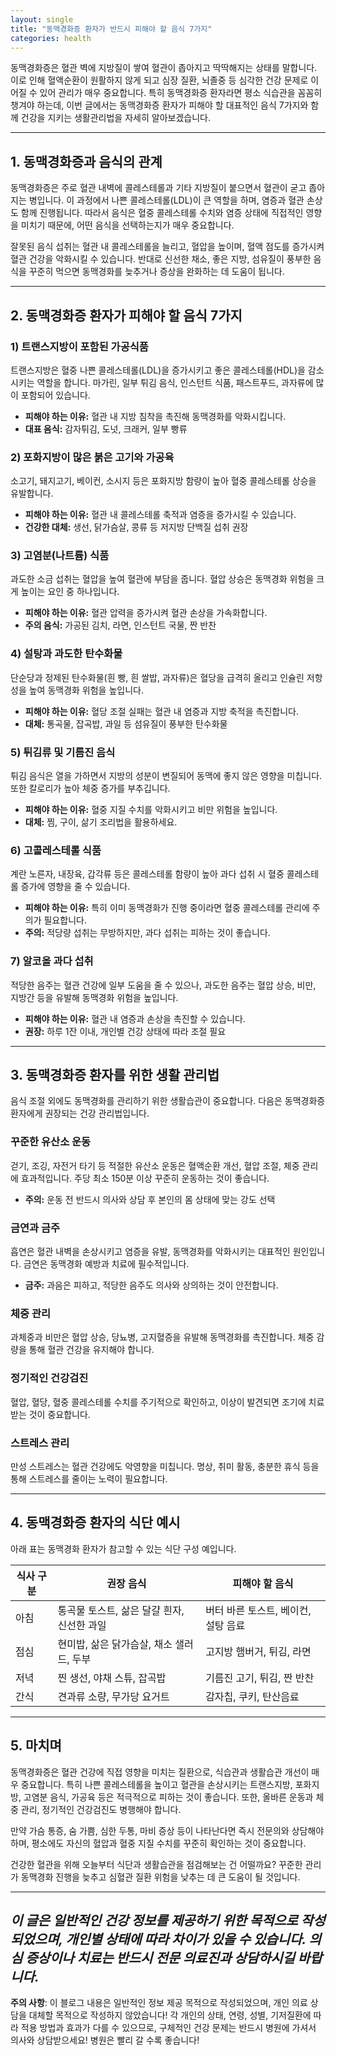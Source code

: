 ```yaml
---
layout: single
title: "동맥경화증 환자가 반드시 피해야 할 음식 7가지"
categories: health
---
```

동맥경화증은 혈관 벽에 지방질이 쌓여 혈관이 좁아지고 딱딱해지는 상태를 말합니다. 이로 인해 혈액순환이 원활하지 않게 되고 심장 질환, 뇌졸중 등 심각한 건강 문제로 이어질 수 있어 관리가 매우 중요합니다. 특히 동맥경화증 환자라면 평소 식습관을 꼼꼼히 챙겨야 하는데, 이번 글에서는 동맥경화증 환자가 피해야 할 대표적인 음식 7가지와 함께 건강을 지키는 생활관리법을 자세히 알아보겠습니다.

---

## 1. 동맥경화증과 음식의 관계

동맥경화증은 주로 혈관 내벽에 콜레스테롤과 기타 지방질이 붙으면서 혈관이 굳고 좁아지는 병입니다. 이 과정에서 나쁜 콜레스테롤(LDL)이 큰 역할을 하며, 염증과 혈관 손상도 함께 진행됩니다. 따라서 음식은 혈중 콜레스테롤 수치와 염증 상태에 직접적인 영향을 미치기 때문에, 어떤 음식을 선택하는지가 매우 중요합니다.

잘못된 음식 섭취는 혈관 내 콜레스테롤을 늘리고, 혈압을 높이며, 혈액 점도를 증가시켜 혈관 건강을 악화시킬 수 있습니다. 반대로 신선한 채소, 좋은 지방, 섬유질이 풍부한 음식을 꾸준히 먹으면 동맥경화를 늦추거나 증상을 완화하는 데 도움이 됩니다.

---

## 2. 동맥경화증 환자가 피해야 할 음식 7가지

### 1) 트랜스지방이 포함된 가공식품

트랜스지방은 혈중 나쁜 콜레스테롤(LDL)을 증가시키고 좋은 콜레스테롤(HDL)을 감소시키는 역할을 합니다. 마가린, 일부 튀김 음식, 인스턴트 식품, 패스트푸드, 과자류에 많이 포함되어 있습니다.

- **피해야 하는 이유:** 혈관 내 지방 침착을 촉진해 동맥경화를 악화시킵니다.
- **대표 음식:** 감자튀김, 도넛, 크래커, 일부 빵류

### 2) 포화지방이 많은 붉은 고기와 가공육

소고기, 돼지고기, 베이컨, 소시지 등은 포화지방 함량이 높아 혈중 콜레스테롤 상승을 유발합니다.

- **피해야 하는 이유:** 혈관 내 콜레스테롤 축적과 염증을 증가시킬 수 있습니다.
- **건강한 대체:** 생선, 닭가슴살, 콩류 등 저지방 단백질 섭취 권장

### 3) 고염분(나트륨) 식품

과도한 소금 섭취는 혈압을 높여 혈관에 부담을 줍니다. 혈압 상승은 동맥경화 위험을 크게 높이는 요인 중 하나입니다.

- **피해야 하는 이유:** 혈관 압력을 증가시켜 혈관 손상을 가속화합니다.
- **주의 음식:** 가공된 김치, 라면, 인스턴트 국물, 짠 반찬

### 4) 설탕과 과도한 탄수화물

단순당과 정제된 탄수화물(흰 빵, 흰 쌀밥, 과자류)은 혈당을 급격히 올리고 인슐린 저항성을 높여 동맥경화 위험을 높입니다.

- **피해야 하는 이유:** 혈당 조절 실패는 혈관 내 염증과 지방 축적을 촉진합니다.
- **대체:** 통곡물, 잡곡밥, 과일 등 섬유질이 풍부한 탄수화물

### 5) 튀김류 및 기름진 음식

튀김 음식은 열을 가하면서 지방의 성분이 변질되어 동맥에 좋지 않은 영향을 미칩니다. 또한 칼로리가 높아 체중 증가를 부추깁니다.

- **피해야 하는 이유:** 혈중 지질 수치를 악화시키고 비만 위험을 높입니다.
- **대체:** 찜, 구이, 삶기 조리법을 활용하세요.

### 6) 고콜레스테롤 식품

계란 노른자, 내장육, 갑각류 등은 콜레스테롤 함량이 높아 과다 섭취 시 혈중 콜레스테롤 증가에 영향을 줄 수 있습니다.

- **피해야 하는 이유:** 특히 이미 동맥경화가 진행 중이라면 혈중 콜레스테롤 관리에 주의가 필요합니다.
- **주의:** 적당량 섭취는 무방하지만, 과다 섭취는 피하는 것이 좋습니다.

### 7) 알코올 과다 섭취

적당한 음주는 혈관 건강에 일부 도움을 줄 수 있으나, 과도한 음주는 혈압 상승, 비만, 지방간 등을 유발해 동맥경화 위험을 높입니다.

- **피해야 하는 이유:** 혈관 내 염증과 손상을 촉진할 수 있습니다.
- **권장:** 하루 1잔 이내, 개인별 건강 상태에 따라 조절 필요

---

## 3. 동맥경화증 환자를 위한 생활 관리법

음식 조절 외에도 동맥경화를 관리하기 위한 생활습관이 중요합니다. 다음은 동맥경화증 환자에게 권장되는 건강 관리법입니다.

### 꾸준한 유산소 운동

걷기, 조깅, 자전거 타기 등 적절한 유산소 운동은 혈액순환 개선, 혈압 조절, 체중 관리에 효과적입니다. 주당 최소 150분 이상 꾸준히 운동하는 것이 좋습니다.

- **주의:** 운동 전 반드시 의사와 상담 후 본인의 몸 상태에 맞는 강도 선택

### 금연과 금주

흡연은 혈관 내벽을 손상시키고 염증을 유발, 동맥경화를 악화시키는 대표적인 원인입니다. 금연은 동맥경화 예방과 치료에 필수적입니다.

- **금주:** 과음은 피하고, 적당한 음주도 의사와 상의하는 것이 안전합니다.

### 체중 관리

과체중과 비만은 혈압 상승, 당뇨병, 고지혈증을 유발해 동맥경화를 촉진합니다. 체중 감량을 통해 혈관 건강을 유지해야 합니다.

### 정기적인 건강검진

혈압, 혈당, 혈중 콜레스테롤 수치를 주기적으로 확인하고, 이상이 발견되면 조기에 치료받는 것이 중요합니다.

### 스트레스 관리

만성 스트레스는 혈관 건강에도 악영향을 미칩니다. 명상, 취미 활동, 충분한 휴식 등을 통해 스트레스를 줄이는 노력이 필요합니다.

---

## 4. 동맥경화증 환자의 식단 예시

아래 표는 동맥경화 환자가 참고할 수 있는 식단 구성 예입니다.

| 식사 구분 | 권장 음식                      | 피해야 할 음식                   |
|-----------|-------------------------------|---------------------------------|
| 아침      | 통곡물 토스트, 삶은 달걀 흰자, 신선한 과일 | 버터 바른 토스트, 베이컨, 설탕 음료 |
| 점심      | 현미밥, 삶은 닭가슴살, 채소 샐러드, 두부 | 고지방 햄버거, 튀김, 라면         |
| 저녁      | 찐 생선, 야채 스튜, 잡곡밥         | 기름진 고기, 튀김, 짠 반찬          |
| 간식      | 견과류 소량, 무가당 요거트           | 감자칩, 쿠키, 탄산음료              |

---

## 5. 마치며

동맥경화증은 혈관 건강에 직접 영향을 미치는 질환으로, 식습관과 생활습관 개선이 매우 중요합니다. 특히 나쁜 콜레스테롤을 높이고 혈관을 손상시키는 트랜스지방, 포화지방, 고염분 음식, 가공육 등은 적극적으로 피하는 것이 좋습니다. 또한, 올바른 운동과 체중 관리, 정기적인 건강검진도 병행해야 합니다.

만약 가슴 통증, 숨 가쁨, 심한 두통, 마비 증상 등이 나타난다면 즉시 전문의와 상담해야 하며, 평소에도 자신의 혈압과 혈중 지질 수치를 꾸준히 확인하는 것이 중요합니다.

건강한 혈관을 위해 오늘부터 식단과 생활습관을 점검해보는 건 어떨까요? 꾸준한 관리가 동맥경화 진행을 늦추고 심혈관 질환 위험을 낮추는 데 큰 도움이 될 것입니다.

---

*이 글은 일반적인 건강 정보를 제공하기 위한 목적으로 작성되었으며, 개인별 상태에 따라 차이가 있을 수 있습니다. 의심 증상이나 치료는 반드시 전문 의료진과 상담하시길 바랍니다.*
---

**주의 사항**: 이 블로그 내용은 일반적인 정보 제공 목적으로 작성되었으며, 개인 의료 상담을 대체할 목적으로 작성하지 않았습니다! 각 개인의 상태, 연령, 성별, 기저질환에 따라 적용 방법과 효과가 다를 수 있으므로, 구체적인 건강 문제는 반드시 병원에 가셔서 의사와 상담받으세요! 병원은 빨리 갈 수록 좋습니다!
